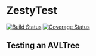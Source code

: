 # ZestyTest
[![Build Status](https://app.travis-ci.com/khalid-salad/ZestyTest.svg?branch=main)](https://app.travis-ci.com/khalid-salad/ZestyTest)
[![Coverage Status](https://coveralls.io/repos/github/khalid-salad/ZestyTest/badge.svg?branch=main)](https://coveralls.io/github/khalid-salad/ZestyTest?branch=main)

## Testing an AVLTree
